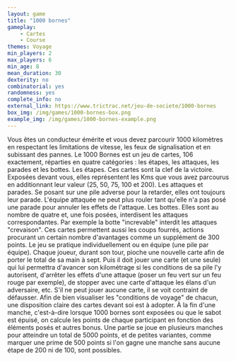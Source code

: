 ```yaml
---
layout: game
title: "1000 bornes"
gameplay:
    - Cartes
    - Course
themes: Voyage
min_players: 2
max_players: 6
min_age: 8
mean_duration: 30
dexterity: no
combinatorial: yes
randomness: yes
complete_info: no
external_link: https://www.trictrac.net/jeu-de-societe/1000-bornes
box_img: /img/games/1000-bornes-box.png
example_img: /img/games/1000-bornes-example.png
---
```


Vous êtes un conducteur émérite et vous devez parcourir 1000 kilomètres en respectant les limitations de vitesse, les feux de signalisation et en subissant des pannes.
Le 1000 Bornes est un jeu de cartes, 106 exactement, réparties en quatre catégories : les étapes, les attaques, les parades et les bottes.
Les étapes.
Ces cartes sont la clef de la victoire. Exposées devant vous, elles représentent les Kms que vous avez parcourus en additionnant leur valeur (25, 50, 75, 100 et 200).
Les attaques et parades.
Se posant sur une pile adverse pour la retarder, elles ont toujours leur parade. L'équipe attaquée ne peut plus rouler tant qu'elle n'a pas posé une parade pour annuler les effets de l'attaque.
Les bottes.
Elles sont au nombre de quatre et, une fois posées, interdisent les attaques correspondantes. Par exemple la botte "increvable" interdit les attaques "crevaison". Ces cartes permettent aussi les coups fourrés, actions procurant un certain nombre d'avantages comme un supplément de 300 points.
Le jeu se pratique individuellement ou en équipe (une pile par équipe). Chaque joueur, durant son tour, pioche une nouvelle carte afin de porter le total de sa main à sept. Puis il doit jouer une carte (et une seule) qui lui permettra d'avancer son kilométrage si les conditions de sa pile l'y autorisent, d'arrêter les effets d'une attaque (poser un feu vert sur un feu rouge par exemple), de stopper avec une carte d'attaque les élans d'un adversaire, etc. S'il ne peut jouer aucune carte, il se voit contraint de défausser. Afin de bien visualiser les "conditions de voyage" de chacun, une disposition claire des cartes devant soi est à adopter.
À la fin d'une manche, c'est-à-dire lorsque 1000 bornes sont exposées ou que le sabot est épuisé, on calcule les points de chaque participant en fonction des éléments posés et autres bonus. Une partie se joue en plusieurs manches pour atteindre un total de 5000 points, et de petites variantes, comme marquer une prime de 500 points si l'on gagne une manche sans aucune étape de 200 ni de 100, sont possibles.